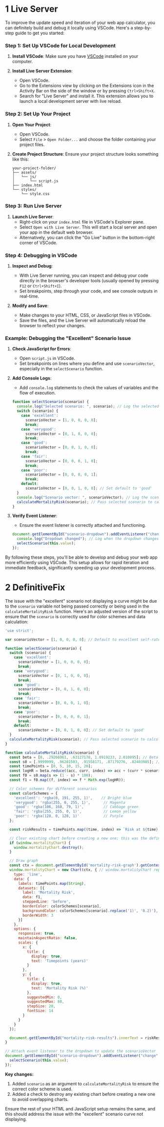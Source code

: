 # 1 Live Server

To improve the update speed and iteration of your web app calculator, you can definitely build and debug it locally using VSCode. Here's a step-by-step guide to get you started:

### Step 1: Set Up VSCode for Local Development

1. **Install VSCode**: Make sure you have [VSCode](https://code.visualstudio.com/) installed on your computer.

2. **Install Live Server Extension**: 
   - Open VSCode.
   - Go to the Extensions view by clicking on the Extensions icon in the Activity Bar on the side of the window or by pressing `Ctrl+Shift+X`.
   - Search for "Live Server" and install it. This extension allows you to launch a local development server with live reload.

### Step 2: Set Up Your Project

1. **Open Your Project**: 
   - Open VSCode.
   - Select `File` > `Open Folder...` and choose the folder containing your project files.

2. **Create Project Structure**: Ensure your project structure looks something like this:
   ```
   your-project-folder/
   ├── assets/
   │   └── js/
   │       └── script.js
   ├── index.html
   └── styles/
       └── style.css
   ```

### Step 3: Run Live Server

1. **Launch Live Server**:
   - Right-click on your `index.html` file in VSCode's Explorer pane.
   - Select `Open with Live Server`. This will start a local server and open your app in the default web browser.
   - Alternatively, you can click the "Go Live" button in the bottom-right corner of VSCode.

### Step 4: Debugging in VSCode

1. **Inspect and Debug**:
   - With Live Server running, you can inspect and debug your code directly in the browser's developer tools (usually opened by pressing `F12` or `Ctrl+Shift+I`).
   - Set breakpoints, step through your code, and see console outputs in real-time.

2. **Modify and Save**:
   - Make changes to your HTML, CSS, or JavaScript files in VSCode.
   - Save the files, and the Live Server will automatically reload the browser to reflect your changes.

### Example: Debugging the "Excellent" Scenario Issue

1. **Check JavaScript for Errors**:
   - Open `script.js` in VSCode.
   - Set breakpoints on lines where you define and use `scenarioVector`, especially in the `selectScenario` function.

2. **Add Console Logs**:
   - Add `console.log` statements to check the values of variables and the flow of execution.
   ```javascript
   function selectScenario(scenario) {
     console.log("Selected scenario: ", scenario); // Log the selected scenario
     switch (scenario) {
       case 'excellent':
         scenarioVector = [1, 0, 0, 0, 0];
         break;
       case 'verygood':
         scenarioVector = [0, 1, 0, 0, 0];
         break;
       case 'good':
         scenarioVector = [0, 0, 1, 0, 0];
         break;
       case 'fair':
         scenarioVector = [0, 0, 0, 1, 0];
         break;
       case 'poor':
         scenarioVector = [0, 0, 0, 0, 1];
         break;
       default:
         scenarioVector = [0, 0, 1, 0, 0]; // Set default to 'good'
     }
     console.log("Scenario vector: ", scenarioVector); // Log the scenario vector
     calculateMortalityRisk(scenario); // Pass selected scenario to calculateMortalityRisk
   }
   ```

3. **Verify Event Listener**:
   - Ensure the event listener is correctly attached and functioning.
   ```javascript
   document.getElementById("scenario-dropdown").addEventListener("change", function() {
     console.log("Dropdown changed"); // Log when the dropdown changes
     selectScenario(this.value);
   });
   ```

By following these steps, you'll be able to develop and debug your web app more efficiently using VSCode. This setup allows for rapid iteration and immediate feedback, significantly speeding up your development process.

# 2 DefinitiveFix

The issue with the "excellent" scenario not displaying a curve might be due to the `scenario` variable not being passed correctly or being used in the `calculateMortalityRisk` function. Here's an adjusted version of the script to ensure that the `scenario` is correctly used for color schemes and data calculation:

```javascript
'use strict';

var scenarioVector = [1, 0, 0, 0, 0]; // Default to excellent self-rated health scenario

function selectScenario(scenario) {
  switch (scenario) {
    case 'excellent':
      scenarioVector = [1, 0, 0, 0, 0];
      break;
    case 'verygood':
      scenarioVector = [0, 1, 0, 0, 0];
      break;
    case 'good':
      scenarioVector = [0, 0, 1, 0, 0];
      break;
    case 'fair':
      scenarioVector = [0, 0, 0, 1, 0];
      break;
    case 'poor':
      scenarioVector = [0, 0, 0, 0, 1];
      break;
    default:
      scenarioVector = [0, 0, 1, 0, 0]; // Set default to 'good'
  }
  calculateMortalityRisk(scenario); // Pass selected scenario to calculateMortalityRisk
}

function calculateMortalityRisk(scenario) {
  const beta = [0, .29266961, .63127178, 1.0919233, 2.010895]; // Beta coefficients for excellent, very good, good, fair, poor
  const s0 = [.9999999, .96281503, .91558171, .87179276, .82403985]; // Survival probabilities at timepoints 0, 5, 10, 15, 20
  const timePoints = [0, 5, 10, 15, 20];
  const logHR = beta.reduce((acc, curr, index) => acc + (curr * scenarioVector[index]), 0);
  const f0 = s0.map(s => (1 - s) * 100);
  const f1 = f0.map((f, index) => f * Math.exp(logHR));

  // Color schemes for different scenarios
  const colorSchemes = {
    'excellent': 'rgba(0, 191, 255, 1)',    // Bright blue
    'verygood': 'rgba(255, 0, 255, 1)',      // Magenta
    'good': 'rgba(106, 168, 79, 1)',         // Cabbage green
    'fair': 'rgba(255, 255, 0, 1)',          // Lemon yellow
    'poor': 'rgba(128, 0, 128, 1)'           // Purple
  };

  const riskResults = timePoints.map((time, index) => `Risk at ${time} years: ${f1[index].toFixed(2)}%`);

  // Clear existing chart before creating a new one; this was the definitive fix that made "Excellent" work
  if (window.mortalityChart) {
    window.mortalityChart.destroy();
  }

  // Draw graph
  const ctx = document.getElementById('mortality-risk-graph').getContext('2d');
  window.mortalityChart = new Chart(ctx, { // window.mortalityChart replaced constat chart & "Excellent" worked, yay!!
    type: 'line',
    data: {
      labels: timePoints.map(String),
      datasets: [{
        label: 'Mortality Risk',
        data: f1,
        steppedLine: 'before',
        borderColor: colorSchemes[scenario],
        backgroundColor: colorSchemes[scenario].replace('1)', '0.2)'),
        borderWidth: 3
      }]
    },
    options: {
      responsive: true,
      maintainAspectRatio: false,
      scales: {
        x: {
          title: {
            display: true,
            text: 'Timepoints (years)'
          }
        },
        y: {
          title: {
            display: true,
            text: 'Mortality Risk (%)'
          },
          suggestedMin: 0,
          suggestedMax: 80,
          stepSize: 20,
          fontSize: 14
        }
      }
    }
  });

  document.getElementById("mortality-risk-results").innerText = riskResults.join('\n');
}

// Attach event listener to the dropdown to update the scenarioVector
document.getElementById("scenario-dropdown").addEventListener("change", function() {
  selectScenario(this.value);
});
```

**Key changes:**

1. Added `scenario` as an argument to `calculateMortalityRisk` to ensure the correct color scheme is used.
2. Added a check to destroy any existing chart before creating a new one to avoid overlapping charts.

Ensure the rest of your HTML and JavaScript setup remains the same, and this should address the issue with the "excellent" scenario curve not displaying.
